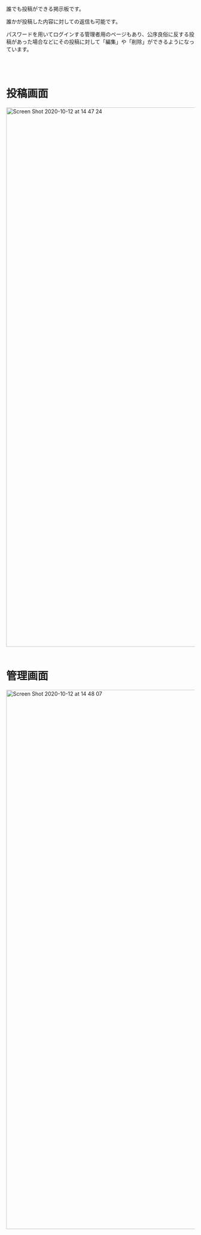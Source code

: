 <p>誰でも投稿ができる掲示板です。</p>
<p>誰かが投稿した内容に対しての返信も可能です。</p>
<p>パスワードを用いてログインする管理者用のページもあり、公序良俗に反する投稿があった場合などにその投稿に対して「編集」や「削除」ができるようになっています。</p>
<br>
<br>
<h1>投稿画面</h1>
<img width="1440" alt="Screen Shot 2020-10-12 at 14 47 24" src="https://user-images.githubusercontent.com/66158552/95709698-2af30a80-0c9a-11eb-8e7c-fc58224d5ff8.png">
<br>
<br>

<h1>管理画面</h1>
<img width="1440" alt="Screen Shot 2020-10-12 at 14 48 07" src="https://user-images.githubusercontent.com/66158552/95709702-2dedfb00-0c9a-11eb-8b92-124521d1040d.png">
